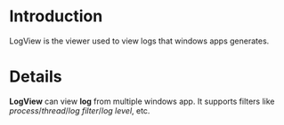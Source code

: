 # Introduction #

LogView is the viewer used to view logs that windows apps generates.


# Details #

**LogView** can view **log** from multiple windows app. It supports filters like _process_/_thread_/_log filter_/_log level_, etc.